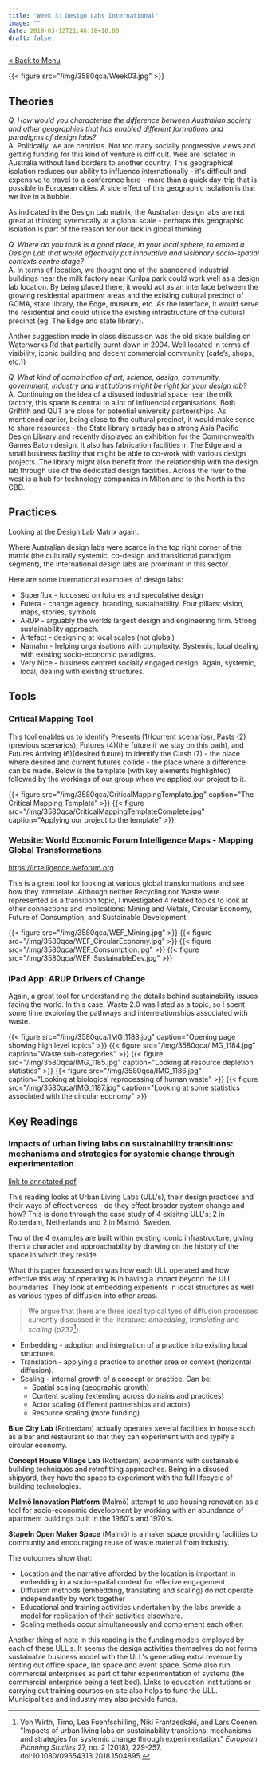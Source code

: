 ```yaml
---
title: "Week 3: Design Labs International"
image: ""
date: 2019-03-12T21:46:18+10:00
draft: false
---
```

[< Back to Menu](/3580qca/)

{{< figure src="/img/3580qca/Week03.jpg" >}}

## Theories
_Q. How would you characterise the difference between Australian society and other geographies that has enabled different formations and paradigms of design labs?_  
A. Politically, we are centrists.  Not too many socially progressive views and getting funding for this kind of venture is difficult.  Wee are isolated in Australia without land borders to another country.  This geographical isolation reduces our ability to influence internationally - it's difficult and expensive to travel to a conference here - more than a quick day-trip that is possible in European cities.  A side effect of this geographic isolation is that we live in a bubble.

As indicated in the Design Lab matrix, the Australian design labs are not great at thinking sytemically at a global scale - perhaps this geographic isolation is part of the reason for our lack in global thinking.

_Q. Where do you think is a good place, in your local sphere, to embed a Design Lab that would effectively put innovative and visionary socio-spatial contexts centre stage?_  
A. In terms of location, we thought one of the abandoned industrial buildings near the milk factory near Kurilpa park could work well as a design lab location.  By being placed there, it would act as an interface between the growing residental apartment areas and the existing cultural precinct of GOMA, state library, the Edge, museum, etc.  As the interface, it would serve the residential and could utilise the existing infrastructure of the cultural precinct (eg. The Edge and state library).

Anther suggestion made in class discussion was the old skate building on Waterworks Rd that partially burnt down in 2004.  Well located in terms of visibility, iconic building and decent commercial community (cafe’s, shops, etc.))  

_Q. What kind of combination of art, science, design, community, government, industry and institutions might be right for your design lab?_  
A. Continuing on the idea of a disused industrial space near the milk factory, this space is central to a lot of influencial organisations.  Both Griffith and QUT are close for potential university partnerships.  As mentioned earlier, being close to the cultural precinct, it would make sense to share resources - the State library already has a strong Asia Pacific Design Library and recently displayed an exhibition for the Commonwealth Games Baton design.  It also has fabrication facilities in The Edge and a small business facility that might be able to co-work with various design projects.  The library might also benefit from the relationship with the design lab through use of the dedicated design facilities.  Across the river to the west is a hub for technology companies in Milton and to the North is the CBD.


## Practices

Looking at the Design Lab Matrix again.

Where Australian design labs were scarce in the top right corner of the matrix (the culturally systemic, co-design and transitional paradigm segment), the international design labs are prominant in this sector.

Here are some international examples of design labs:

+ Superflux - focussed on futures and speculative design
+ Futera - change agency.  branding, sustainability.  Four pillars: vision, maps, stories, symbols.
+ ARUP - arguably the worlds largest design and engineering firm.  Strong sustainability approach.
+ Artefact - designing at local scales (not global)
+ Namahn - helping organisations with complexity.  Systemic, local dealing with existing socio-economic paradigms.
+ Very Nice - business centred socially engaged design.  Again, systemic, local, dealing with existing structures.




## Tools 

### Critical Mapping Tool

This tool enables us to identify Presents (1)(current scenarios), Pasts (2)(previous scenarios), Futures (4)(the future if we stay on this path), and Futures Arriving (6)(desired future) to identify the Clash (7) - the place where desired and current futures collide - the place where a difference can be made.  Below is the template (with key elements highlighted) followed by the workings of our group when we applied our project to it.

{{< figure src="/img/3580qca/CriticalMappingTemplate.jpg" caption="The Critical Mapping Template" >}}
{{< figure src="/img/3580qca/CriticalMappingTemplateComplete.jpg" caption="Applying our project to the template" >}}



### Website: World Economic Forum Intelligence Maps - Mapping Global Transformations
https://intelligence.weforum.org

This is a great tool for looking at various global transformations and see how they interrelate.  Although neither Recycling nor Waste were represented as a transition topic, I investigated 4 related topics to look at other connections and implications: Mining and Metals, Circular Economy, Future of Consumption, and Sustainable Development.

{{< figure src="/img/3580qca/WEF_Mining.jpg" >}}
{{< figure src="/img/3580qca/WEF_CircularEconomy.jpg" >}}
{{< figure src="/img/3580qca/WEF_Consumption.jpg" >}}
{{< figure src="/img/3580qca/WEF_SustainableDev.jpg" >}}


### iPad App: ARUP Drivers of Change

Again, a great tool for understanding the details behind sustainability issues facing the world.  In this case, Waste 2.0 was listed as a topic, so I spent some time exploring the pathways and interrelationships associated with waste.

{{< figure src="/img/3580qca/IMG_1183.jpg" caption="Opening page showing high level topics" >}}
{{< figure src="/img/3580qca/IMG_1184.jpg" caption="Waste sub-categories" >}}
{{< figure src="/img/3580qca/IMG_1185.jpg" caption="Looking at resource depletion statistics" >}}
{{< figure src="/img/3580qca/IMG_1186.jpg" caption="Looking at biological reprocessing of human waste" >}}
{{< figure src="/img/3580qca/IMG_1187.jpg" caption="Looking at some statistics associated with the circular economy" >}}


## Key Readings
### Impacts of urban living labs on sustainability transitions: mechanisms and strategies for systemic change through experimentation

[link to annotated pdf](/img/3580qca/readings/wk3_Impacts_of_urban_living_labs_on_sustainability_transitions_mechanisms_and_strategies_for_systemic_change_through_experimentation.pdf)

This reading looks at Urban Living Labs (ULL's), their design practices and their ways of effectiveness - do they effect broader system change and how?  This is done through the case study of 4 exisitng ULL's; 2 in Rotterdam, Netherlands and 2 in Malmö, Sweden.

Two of the 4 examples are built within existing iconic infrastructure, giving them a character and approachability by drawing on the history of the space in which they reside.

What this paper focussed on was how each ULL operated and how effective this way of operating is in having a impact beyond the ULL bourndaries.  They look at embedding experients in local structures as well as various types of diffusion into other areas.

> We argue that there are three ideal typical tyes of diffusion processes currently discussed in the literature: _embedding, translating_ and _scaling_.(p232[^ULL])

+ Embedding - adoption and integration of a practice into existing local structures.
+ Translation - applying a practice to another area or context (horizontal diffusion).
+ Scaling - internal growth of a concept or practice.  Can be:
    + Spatial scaling (geographic growth)
    + Content scaling (extending across domains and practices)
    + Actor scaling (different partnerships and actors)
    + Resource scaling (more funding)
    
**Blue City Lab** (Rotterdam) actually operates several facilities in house such as a bar and restaurant so that they can experiment with and typify a circular economy.

**Concept House Village Lab** (Rotterdam) experiments with sustainable building techniques and retrofitting approaches.  Being in a disused shipyard, they have the space to experiment with the  full lifecycle of building technologies.

**Malmö Innovation Platform** (Malmö) attempt to use housing renovation as a tool for socio-economic development by working with an abundance of apartment buildings built in the 1960's and 1970's.

**Stapeln Open Maker Space** (Malmö) is a maker space providing facilities to community and encouraging reuse of waste material from industry.

The outcomes show that:

+ Location and the narrative afforded by the location is important in embedding in a socio-spatial context for effecive engagement
+ Diffusion methods (embedding, translating and scaling) do not operate independantly by work together
+ Educational and training activities undertaken by the labs provide a model for replication of their activities elsewhere.
+ Scaling methods occur simultaneously and complement each other.

Another thing of note in this reading is the funding models employed by each of these ULL's.  It seems the design activities themselves do not forma sustainable business model with the ULL's generating extra revenue by renting out office space, lab space and event space.  Some also run commercial enterprises as part of tehir experimentation of systems (the commercial enterprise being a test bed).  LInks to education institutions or carrying out training courses on site also helps to fund the ULL.  Municipalities and industry may also provide funds.








[^ULL]: Von Wirth, Timo, Lea Fuenfschilling, Niki Frantzeskaki, and Lars Coenen. "Impacts of urban living labs on sustainability transitions: mechanisms and strategies for systemic change through experimentation." _European Planning Studies_ 27, no. 2 (2018), 229-257. doi:10.1080/09654313.2018.1504895.